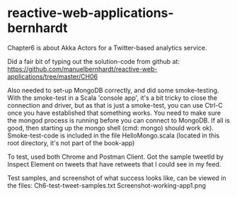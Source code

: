 # reactive-web-applications-bernhardt
Chapter6 is about Akka Actors for a Twitter-based analytics service.

Did a fair bit of typing out the solution-code from github at:
https://github.com/manuelbernhardt/reactive-web-applications/tree/master/CH06

Also needed to set-up MongoDB correctly, and did some smoke-testing. 
With the smoke-test in a Scala 'console app', it's a bit tricky to close the
connection and driver, but as that is just a smoke-test, you can use Ctrl-C
once you have established that something works.
You need to make sure the mongod process is running before you can connect to MongoDB.
If all is good, then starting up the mongo shell (cmd: mongo) should work ok).
Smoke-test-code is included in the file HelloMongo.scala (located in this root directory, it's not part of the book-app)

To test, used both Chrome and Postman Client. Got the sample tweetId by Inspect Element
on tweets that have retweets that I could see in my feed.

Test samples, and screenshot of what success looks like, can be viewed in the files:
Ch6-test-tweet-samples.txt
Screenshot-working-app1.png


